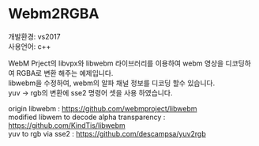 # Webm2RGBA

개발환경: vs2017  
사용언어: c++  


WebM Prject의 libvpx와 libwebm 라이브러리를 이용하여 webm 영상을 디코딩하여 RGBA로 변환 해주는 예제입니다.  
libwebm을 수정하여, webm의 알파 채널 정보를 디코딩 할수 있습니다.  
yuv -> rgb의 변환에 sse2 명령어 셋을 사용 하였습니다.  

origin libwebm : https://github.com/webmproject/libwebm  
modified libwem to decode alpha transparency : https://github.com/KindTis/libwebm  
yuv to rgb via sse2 : https://github.com/descampsa/yuv2rgb  
